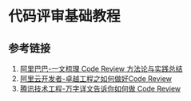 # 代码评审基础教程




## 参考链接
1. [阿里巴巴-一文梳理 Code Review 方法论与实践总结](https://mp.weixin.qq.com/s/_4MFrQSYOIGYRdDGOJPDKQ)
2. [阿里云开发者-卓越工程之如何做好Code Review](https://mp.weixin.qq.com/s/RC67KVROMOQKKIhFtGb4Vw)
3. [腾讯技术工程-万字详文告诉你如何做 Code Review](https://mp.weixin.qq.com/s/c3RApB8a98tWahgC9mahJg)